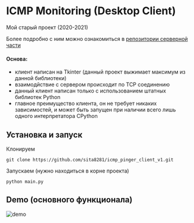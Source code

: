 # ICMP Monitoring (Desktop Client)
Мой старый проект (2020-2021)

Более подробно с ним можно ознакомиться в [репозитории серверной части](https://github.com/sita8281/icmp_pinger_server_v1)


#### Основа:
* клиент написан на Tkinter (данный проект выжимает максимум из данной библиотеки)
* взаимодйствие с сервером происходит по TCP соединению
* данный клиент написан только с использованием штатных библиотек Python 
* главное преимущество клиента, он не требует никаких зависимостей, и может быть запущен при наличии всего лишь одного интерпретатора CPython


## Установка и запуск
Клонируем
```
git clone https://github.com/sita8281/icmp_pinger_client_v1.git
```

Запускаем (нужно находиться в корне проекта)
```
python main.py
```

## Demo (основного функционала)
![demo](demo/demo.gif)

